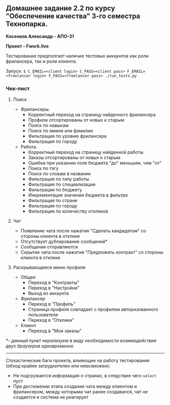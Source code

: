 ## Домашнее задание 2.2 по курсу "Обеспечение качества" 3-го семестра Технопарка.
**Косенков Александр - АПО-31**

**Проект - Fwork.live**

Тестирование предполгает наличие тестовых аккаунтов как роли фрилансера, так и роли клиента.

Запуск: `$ C_EMAIL=<client login> C_PASS=<client pass> F_EMAIL=<freelancer login> F_PASS=<freelancer pass> ./run_tests.py`

### Чек-лист

1. Поиск
    - Фрилансеры.
        - Корректный переход на страницу найденного фрилансера
        - Профили отсортированы от новых к старым
        - Поиск по навыкам
        - Поиск по имени или фамилии
        - Фильтрация по уровню фрилансера
        - Фильтрация по городу
    - Работа.
        - Корректный переход на страницу найденной работы
        - Заказы отсортированы от новых к старым
        - Ошибка при указании поля бюджета "до" меньшим, чем "от"
        - Поиск по тэгу
        - Поиск по словам в названии
        - Фильтрация по типу работы
        - Фильтрация по специализации
        - Фильтрация по бюджету
        - Инкрементация значения бюджета в фильтре
        - Фильтрация по стране
        - Фильтрация по городу
        - Фильтрация по количеству откликов
2. Чат
    - Появление чата после нажатия "Сделать кандидатом" со стороны клиента в отклике
    - Отсутствует дублирование сообщений*
    - Сообщения отправляются
    - Скрытие чата после нажатия "Предложить контракт" со стороны клиента в отклике

3. Раскрывающееся меню профиля
    - Общее
        - Переход в "Контракты"
        - Переход в "Настройки"
        - Выход из аккаунта
    - Фрилансер
        - Переход в "Профиль"
        - Страница профиля совпадает с профилем авторизованного пользователя
        - Переход в "Отклики"
    - Клиент
        - Переход в "Мои заказы"

*- *данный пункт нерализуем в виду необходимости взаимодействия двух браузеров одновременно*

-------

Стохастические баги проекта, влияющие на работу тестирования (обход крайне затруднителен или невозможен):
- Не подгружается информация о странах, в следствие чего `select` пуст
- При достижении этапа создания чата между клиентом и фрилансером, между которыми чат ранее создавался, чат не
создается и система не реагирует